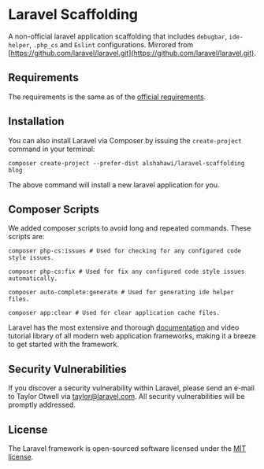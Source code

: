 Laravel Scaffolding
=====================
A non-official laravel application scaffolding that includes `debugbar`, `ide-helper`, `.php_cs` and `Eslint` configurations.
Mirrored from [https://github.com/laravel/laravel.git](https://github.com/laravel/laravel.git).

## Requirements
The requirements is the same as of the [official requirements](https://laravel.com/docs/6.0/installation#server-requirements).

## Installation
You can also install Laravel via Composer by issuing the `create-project` command in your terminal:
```
composer create-project --prefer-dist alshahawi/laravel-scaffolding blog
```
The above command will install a new laravel application for you.

## Composer Scripts
We added composer scripts to avoid long and repeated commands. These scripts are:
```
composer php-cs:issues # Used for checking for any configured code style issues.

composer php-cs:fix # Used for fix any configured code style issues automatically.

composer auto-complete:generate # Used for generating ide helper files.

composer app:clear # Used for clear application cache files.
```

Laravel has the most extensive and thorough [documentation](https://laravel.com/docs) and video tutorial library of all modern web application frameworks, making it a breeze to get started with the framework.

## Security Vulnerabilities

If you discover a security vulnerability within Laravel, please send an e-mail to Taylor Otwell via [taylor@laravel.com](mailto:taylor@laravel.com). All security vulnerabilities will be promptly addressed.

## License

The Laravel framework is open-sourced software licensed under the [MIT license](https://opensource.org/licenses/MIT).
